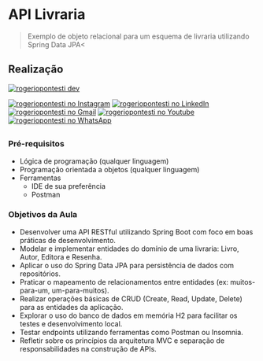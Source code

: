 #   API Livraria

> Exemplo de objeto relacional para um esquema de livraria utilizando Spring Data JPA<

## Realização

[![rogeriopontesti dev](https://i.postimg.cc/9MptbzH0/rogeriopontesti.png)](https://github.com/rogeriopontesti)

[![rogeriopontesti no Instagram](https://i.postimg.cc/J75T2knx/1298747-instagram-brand-logo-social-media-icon.png)](https://www.instagram.com/rogeriopontesti)
[![rogeriopontesti no LinkedIn](https://i.postimg.cc/vH8PFZxs/317725-linkedin-social-icon.png)](https://www.linkedin.com/in/rogeriopontesti)
[![rogeriopontesti no Gmail](https://i.postimg.cc/bN6mzf12/7089163-gmail-google-icon.png)](mailto:rogeriopontesti@gmail.com)
[![rogeriopontesti no Youtube](https://i.postimg.cc/kXyL89g5/4375133-logo-youtube-icon.png)](https://www.youtube.com/@rogeriopontesti)
[![rogeriopontesti no WhatsApp](https://i.postimg.cc/SKtXsVDd/1783351-chatting-messages-social-media-whatsapp-internet-icon.png)](https://wa.me/5548991877781)

##
### Pré-requisitos

- Lógica de programação (qualquer linguagem)
- Programação orientada a objetos (qualquer linguagem)
- Ferramentas
    - IDE de sua preferência
    - Postman

### Objetivos da Aula

- Desenvolver uma API RESTful utilizando Spring Boot com foco em boas práticas de desenvolvimento.
- Modelar e implementar entidades do domínio de uma livraria: Livro, Autor, Editora e Resenha.
- Aplicar o uso do Spring Data JPA para persistência de dados com repositórios.
- Praticar o mapeamento de relacionamentos entre entidades (ex: muitos-para-um, um-para-muitos).
- Realizar operações básicas de CRUD (Create, Read, Update, Delete) para as entidades da aplicação.
- Explorar o uso do banco de dados em memória H2 para facilitar os testes e desenvolvimento local.
- Testar endpoints utilizando ferramentas como Postman ou Insomnia.
- Refletir sobre os princípios da arquitetura MVC e separação de responsabilidades na construção de APIs.
